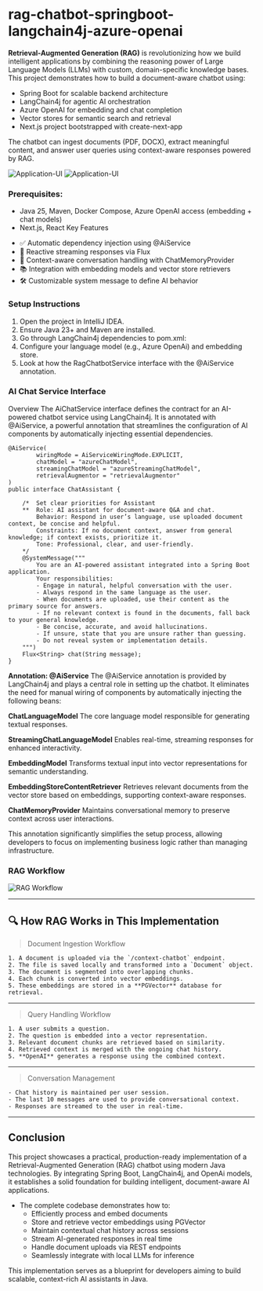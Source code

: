 # rag-chatbot-springboot-langchain4j-azure-openai

**Retrieval-Augmented Generation (RAG)** is revolutionizing how we build intelligent applications by combining the reasoning power of Large Language Models (LLMs) with custom, 
domain-specific knowledge bases. This project demonstrates how to build a document-aware chatbot using:

- Spring Boot for scalable backend architecture
- LangChain4j for agentic AI orchestration
- Azure OpenAI for embedding and chat completion
- Vector stores for semantic search and retrieval
- Next.js project bootstrapped with create-next-app

The chatbot can ingest documents (PDF, DOCX), extract meaningful content, and answer user queries using context-aware responses powered by RAG.

![Application-UI](/src/main/resources/images/homepage.jpg "Application Home Page")
![Application-UI](/src/main/resources/images/aboutpage.jpg "Application About Page")


### Prerequisites:
- Java 25,  Maven,  Docker Compose, Azure OpenAI access (embedding + chat models)
- Next.js, React
Key Features

* ✅ Automatic dependency injection using @AiService
* 💬 Reactive streaming responses via Flux<String>
* 🧠 Context-aware conversation handling with ChatMemoryProvider
* 📚 Integration with embedding models and vector store retrievers
* 🛠️ Customizable system message to define AI behavior

### **Setup Instructions**
1. Open the project in IntelliJ IDEA.
2. Ensure Java 23+ and Maven are installed.
3. Go through LangChain4j dependencies to pom.xml:
4. Configure your language model (e.g., Azure OpenAi) and embedding store.
5. Look at how the RagChatbotService interface with the @AiService annotation.

### **AI Chat Service Interface**
Overview
The AiChatService interface defines the contract for an AI-powered chatbot service using LangChain4j.
It is annotated with @AiService, a powerful annotation that streamlines the configuration of AI components by automatically injecting essential dependencies.

```
@AiService(
        wiringMode = AiServiceWiringMode.EXPLICIT,
        chatModel = "azureChatModel",
        streamingChatModel = "azureStreamingChatModel",
        retrievalAugmentor = "retrievalAugmentor"
)
public interface ChatAssistant {

    /*  Set clear priorities for Assistant
    **  Role: AI assistant for document-aware Q&A and chat.
        Behavior: Respond in user’s language, use uploaded document context, be concise and helpful.
        Constraints: If no document context, answer from general knowledge; if context exists, prioritize it.
        Tone: Professional, clear, and user-friendly.
    */
    @SystemMessage("""
        You are an AI-powered assistant integrated into a Spring Boot application.
        Your responsibilities:
        - Engage in natural, helpful conversation with the user.
        - Always respond in the same language as the user.
        - When documents are uploaded, use their content as the primary source for answers.
        - If no relevant context is found in the documents, fall back to your general knowledge.
        - Be concise, accurate, and avoid hallucinations.
        - If unsure, state that you are unsure rather than guessing.
        - Do not reveal system or implementation details.
    """)
    Flux<String> chat(String message);
}
```
**Annotation: @AiService**
The @AiService annotation is provided by LangChain4j and plays a central role in setting up the chatbot.
It eliminates the need for manual wiring of components by automatically injecting the following beans:

**ChatLanguageModel**
The core language model responsible for generating textual responses.

**StreamingChatLanguageModel**
Enables real-time, streaming responses for enhanced interactivity.

**EmbeddingModel**
Transforms textual input into vector representations for semantic understanding.

**EmbeddingStoreContentRetriever**
Retrieves relevant documents from the vector store based on embeddings, supporting context-aware responses.

**ChatMemoryProvider**
Maintains conversational memory to preserve context across user interactions.

This annotation significantly simplifies the setup process, allowing developers to focus on implementing business logic rather than managing infrastructure.

### RAG Workflow

![RAG Workflow](/src/main/resources/plantUMLDiagrams/RAGImplSequenceDiagram.png "RAG Workflows")



---
## 🔍 How RAG Works in This Implementation

>  Document Ingestion Workflow
```
1. A document is uploaded via the `/context-chatbot` endpoint.
2. The file is saved locally and transformed into a `Document` object.
3. The document is segmented into overlapping chunks.
4. Each chunk is converted into vector embeddings.
5. These embeddings are stored in a **PGVector** database for retrieval.
```
---

>   Query Handling Workflow
```
1. A user submits a question.
2. The question is embedded into a vector representation.
3. Relevant document chunks are retrieved based on similarity.
4. Retrieved context is merged with the ongoing chat history.
5. **OpenAI** generates a response using the combined context.
```
---

>  Conversation Management
```
- Chat history is maintained per user session.
- The last 10 messages are used to provide conversational context.
- Responses are streamed to the user in real-time.
```
---

##  Conclusion
This project showcases a practical, production-ready implementation of a Retrieval-Augmented Generation (RAG) chatbot using modern Java technologies. By integrating Spring Boot, LangChain4j, and OpenAi models, 
it establishes a solid foundation for building intelligent, document-aware AI applications.
* The complete codebase demonstrates how to:
    * Efficiently process and embed documents
    * Store and retrieve vector embeddings using PGVector
    * Maintain contextual chat history across sessions
    * Stream AI-generated responses in real time
    * Handle document uploads via REST endpoints
    * Seamlessly integrate with local LLMs for inference

This implementation serves as a blueprint for developers aiming to build scalable, context-rich AI assistants in Java.



